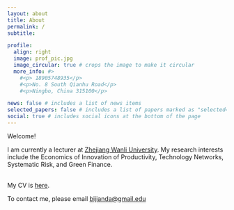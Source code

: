 ```yaml
---
layout: about
title: About
permalink: /
subtitle:  

profile:
  align: right
  image: prof_pic.jpg
  image_circular: true # crops the image to make it circular
  more_info: #>
    #<p> 18905748935</p>
    #<p>No. 8 South Qianhu Road</p>
    #<p>Ningbo, China 315100</p>

news: false # includes a list of news items
selected_papers: false # includes a list of papers marked as "selected={true}"
social: true # includes social icons at the bottom of the page
---
```


 

  

Welcome! 
<br> 
 
I am currently a lecturer at <a href='https://en.zwu.edu.cn'>Zhejiang Wanli University</a>. 
My research interests include the Economics of Innovation of Productivity, Technology Networks, Systematic Risk, and Green Finance.
<br> 
<br> 
 
My CV is <a href = "https://jiandabi.github.io/assets/pdf/cv.pdf">here</a>. 

To contact me, please email bijianda@gmail.edu

 
